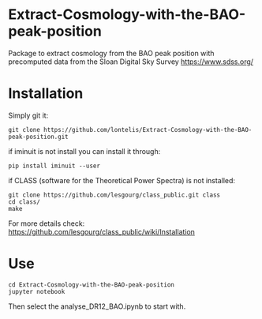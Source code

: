 # Extract-Cosmology-with-the-BAO-peak-position

Package to extract cosmology from the BAO peak position with precomputed data from the Sloan Digital Sky Survey https://www.sdss.org/

# Installation
Simply git it:
```
git clone https://github.com/lontelis/Extract-Cosmology-with-the-BAO-peak-position.git
```

if iminuit is not install you can install it through:
```
pip install iminuit --user
```

if CLASS (software for the Theoretical Power Spectra) is not installed:
```
git clone https://github.com/lesgourg/class_public.git class
cd class/
make
```
For more details check:
https://github.com/lesgourg/class_public/wiki/Installation

# Use
```
cd Extract-Cosmology-with-the-BAO-peak-position
jupyter notebook
```
Then select the analyse_DR12_BAO.ipynb to start with.
